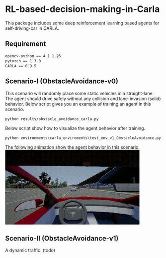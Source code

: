 # RL-based-decision-making-in-Carla
This package includes some deep reinforcement learning based agents for self-driving-car in CARLA.

## Requirement
```
opencv-python == 4.1.1.26
pytorch == 1.3.0
CARLA == 0.9.5
```

## Scenario-I (ObstacleAvoidance-v0)
This scenario will randomly place some static vehicles in a straight-lane. The agent should drive safely without any collision and lane-invasion (solid) behavior.
Below script gives you an example of training an agent in this scenario.
```
python results/obstacle_avoidance_carla.py
```

Below script show how to visualize the agent behavior after training.
```
python environments\carla_enviroments\test_env_v1_ObstacleAvoidance.py
```

The following animation show the agent behavior in this scenario.  
![DDQN_PR](pictures/DDQN_PR.gif)

## Scenario-II (ObstacleAvoidance-v1)
A dynamic traffic. (todo)
